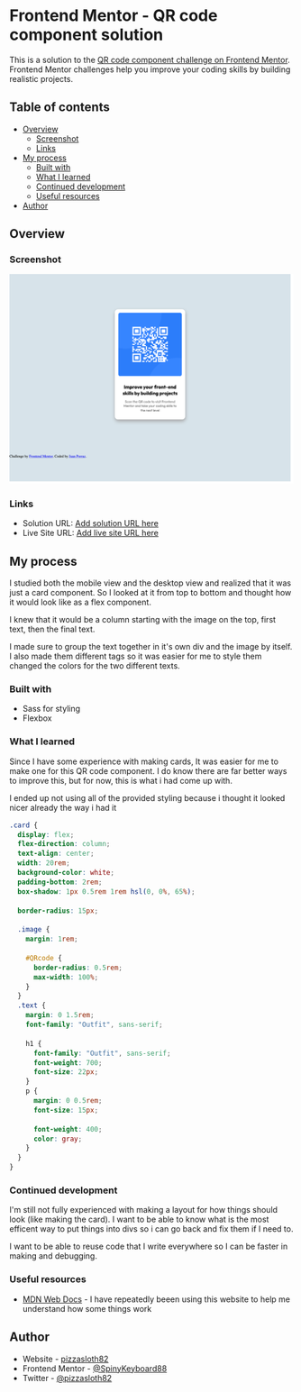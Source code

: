 # Frontend Mentor - QR code component solution

This is a solution to the [QR code component challenge on Frontend Mentor](https://www.frontendmentor.io/challenges/qr-code-component-iux_sIO_H). Frontend Mentor challenges help you improve your coding skills by building realistic projects.

## Table of contents

- [Overview](#overview)
  - [Screenshot](#screenshot)
  - [Links](#links)
- [My process](#my-process)
  - [Built with](#built-with)
  - [What I learned](#what-i-learned)
  - [Continued development](#continued-development)
  - [Useful resources](#useful-resources)
- [Author](#author)

## Overview

### Screenshot

![](./images/Screenshot-submission.png)

### Links

- Solution URL: [Add solution URL here](https://github.com/SpinyKeyboard88/Frontend-Mentor-Projects/tree/main/QR-code-component)
- Live Site URL: [Add live site URL here](https://www.pizzasloth82.com/Frontend-Mentor-Projects/QR-code-component/index.html)

## My process

I studied both the mobile view and the desktop view and realized that it was just a card component. So I looked at it from top to bottom and thought how it would look like as a flex component.

I knew that it would be a column starting with the image on the top, first text, then the final text.

I made sure to group the text together in it's own div and the image by itself. I also made them different tags so it was easier for me to style them changed the colors for the two different texts.

### Built with

- Sass for styling
- Flexbox

### What I learned

Since I have some experience with making cards, It was easier for me to make one for this QR code component. I do know there are far better ways to improve this, but for now, this is what i had come up with.

I ended up not using all of the provided styling because i thought it looked nicer already the way i had it

```scss
.card {
  display: flex;
  flex-direction: column;
  text-align: center;
  width: 20rem;
  background-color: white;
  padding-bottom: 2rem;
  box-shadow: 1px 0.5rem 1rem hsl(0, 0%, 65%);

  border-radius: 15px;

  .image {
    margin: 1rem;

    #QRcode {
      border-radius: 0.5rem;
      max-width: 100%;
    }
  }
  .text {
    margin: 0 1.5rem;
    font-family: "Outfit", sans-serif;

    h1 {
      font-family: "Outfit", sans-serif;
      font-weight: 700;
      font-size: 22px;
    }
    p {
      margin: 0 0.5rem;
      font-size: 15px;

      font-weight: 400;
      color: gray;
    }
  }
}
```

### Continued development

I'm still not fully experienced with making a layout for how things should look (like making the card). I want to be able to know what is the most efficent way to put things into divs so i can go back and fix them if I need to.

I want to be able to reuse code that I write everywhere so I can be faster in making and debugging.

### Useful resources

- [MDN Web Docs](https://developer.mozilla.org/en-US/) - I have repeatedly beeen using this website to help me understand how some things work

## Author

- Website - [pizzasloth82](https://www.pizzasloth82.com)
- Frontend Mentor - [@SpinyKeyboard88](https://www.frontendmentor.io/profile/SpinyKeyboard88)
- Twitter - [@pizzasloth82](https://twitter.com/pizzasloth82)
